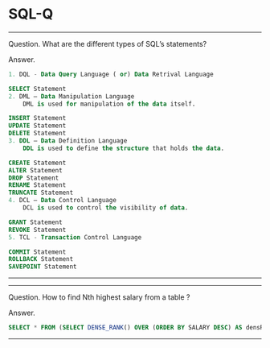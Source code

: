 # SQL-Q
***
Question. What are the different types of SQL’s statements? 

Answer.
```SQL
1. DQL - Data Query Language ( or) Data Retrival Language 

SELECT Statement 
2. DML – Data Manipulation Language
    DML is used for manipulation of the data itself.

INSERT Statement
UPDATE Statement
DELETE Statement
3. DDL – Data Definition Language
    DDL is used to define the structure that holds the data. 

CREATE Statement
ALTER Statement
DROP Statement
RENAME Statement
TRUNCATE Statement
4. DCL – Data Control Language 
    DCL is used to control the visibility of data.

GRANT Statement
REVOKE Statement
5. TCL - Transaction Control Language

COMMIT Statement
ROLLBACK Statement
SAVEPOINT Statement
```
***

***
Question. How to find Nth highest salary from a table ?

Answer.
```SQL
SELECT * FROM (SELECT DENSE_RANK() OVER (ORDER BY SALARY DESC) AS densRank,firstname,Salary FROM Employee ) AS Maxs WHERE densRank = 3
```
***

